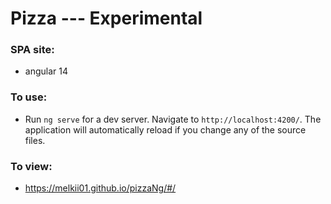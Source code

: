 # Pizza  --- Experimental

### SPA site:
- angular 14


### To use:
- Run `ng serve` for a dev server. Navigate to `http://localhost:4200/`. The application will automatically reload if you change any of the source files.

### To view: 
- https://melkii01.github.io/pizzaNg/#/
